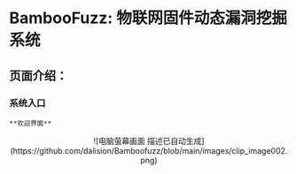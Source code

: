 # BambooFuzz: 物联网固件动态漏洞挖掘系统

## 页面介绍：
### 系统入口

    **欢迎界面**

<div align=center>![电脑萤幕画面  描述已自动生成](https://github.com/dalision/Bamboofuzz/blob/main/images/clip_image002.png)</div>

